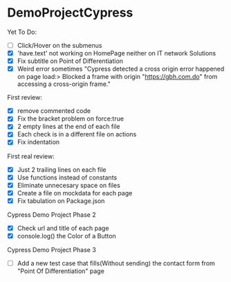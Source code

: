 # DemoProjectCypress

Yet To Do:
- [ ] Click/Hover on the submenus
- [x] 'have.text' not working on HomePage neither on IT network Solutions
- [x] Fix subtitle on Point of Differentiation
- [x] Weird error sometimes "Cypress detected a cross origin error happened on page load:> Blocked a frame with origin "https://gbh.com.do" from accessing a cross-origin frame."

First review:
- [x] remove commented code
- [x] Fix the bracket problem on force:true
- [x] 2 empty lines at the end of each file
- [x] Each check is in a different file on actions
- [x] Fix indentation

First real review:
- [x] Just 2 trailing lines on each file
- [x] Use functions instead of constants
- [x] Eliminate unnecesary space on files
- [x] Create a file on mockdata for each page
- [x] Fix tabulation on Package.json 

Cypress Demo Project Phase 2
- [x] Check url and title of each page
- [x] console.log() the Color of a Button

Cypress Demo Project Phase 3
- [ ] Add a new test case that fills(Without sending) the contact form from "Point Of Differentiation" page
 